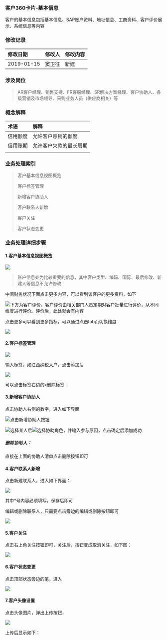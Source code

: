 ### 客户360卡片-基本信息

客户的基本信息包括基本信息、SAP账户资料、地址信息、工商资料、客户评价展示、系统信息等内容

### 修改记录

| 修改日期 | 修改人 | 修改内容 |
| :--- | :--- | :--- |
| 2019-01-15 | 窦卫征 | 新建 |

### 涉及岗位

> AR客户经理、销售支持、FR客服经理、SR解决方案经理、客户协助人、各级营销及市场领导、采购业务人员（供应商相关）等

### 概念解释

| 术语 | 解释 |
| :--- | :--- |
| 信用额度 | 允许客户赊销的额度 |
| 信用账期 | 允许客户欠款的最长周期 |
|  |  |

### 业务处理索引

> 客户基本信息视图概览
>
> 客户标签管理
>
> 新增客户协助人
>
> 客户联系人新增
>
> 客户关注
>
> 客户状态变更

### 业务处理详细步骤

#### 1.客户基本信息视图概览

![](/assets/pckhjbxxstgl.png)

> 账户信息处为比较重要的信息，其中客户类型、编码、国际、最后修改、新建人等信息不允许修改

中间财务状况下面点击更多内容，可以看到该客户的更多资料，如下

![](/assets/kh360jbxxgdnr1842.png)下方为客户评价，客户评价由相关部门人员定期对客户批量进行评价，从不同维度进行评价。评价后，此处就会有内容

点击更多可以看到更多指标，可以通过点击tab页切换维度

![](/assets/pckhpjxx1844.png)

#### 2.客户标签管理

![](/assets/khbqgl1844.png)

输入标签，如江西纳税大户，点击添加后

![](/assets/jxnsdh1845.png)

可以点击标签右边的x删除标签

#### 3.新增客户协助人

点击协助人右侧的数字，进入如下界面

![](/assets/kh360zjxzr1847.png)点击新增协助人按钮

![](/assets/xzry1848.png)选择某人后![](/assets/szxzjs1849.png)选择协助角色，并输入参与原因，点击确定后添加成功

##### 删除协助人：

直接在上面的协助人清单点击删除按钮即可

#### 4.客户联系人新增

点击新建联系人，进入如下界面：

![](/assets/xjlxrjm1852pc.png)

其中\*号内容必须填写，保存后即可

编辑或删除联系人，只需要点击旁边的编辑或删除按钮即可

![](/assets/baijsclxr1857.png)

#### 5.客户关注

点击右上角关注按钮即可，关注后，按钮变成取消关注，如下图：

![](/assets/quxiaoguanzhu.png)

#### 6.客户状态变更

点击顶部状态旁边的笔，进入

![](/assets/xgkhzt1900.png)

#### 7.客户头像设置

点击头像图片，弹出上传按钮，

![](/assets/sctxan1900.png)

上传后显示如下：



